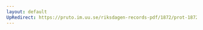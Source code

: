 ```yaml
---
layout: default
UpRedirect: https://pruto.im.uu.se/riksdagen-records-pdf/1872/prot-1872--fk--228/prot-1872--fk--228_005.pdf
---
```

